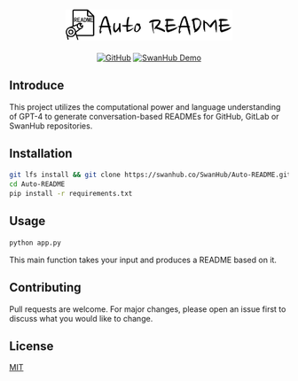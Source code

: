 <div align="center">
<h2><img src="./resources/logo.png" width=300></h2>
  
[![GitHub](https://img.shields.io/static/v1?label=Github&message=GitHub&color=black)](https://github.com/SwanHub-co/Auto-README)
[![SwanHub Demo](https://img.shields.io/static/v1?label=Demo&message=SwanHub%20Demo&color=blue)](https://swanhub.co/SwanHub/Auto-README/demo)
</div>  



## Introduce

This project utilizes the computational power and language understanding of GPT-4 to generate conversation-based READMEs for GitHub, GitLab or SwanHub repositories.

## Installation

```bash
git lfs install && git clone https://swanhub.co/SwanHub/Auto-README.git
cd Auto-README
pip install -r requirements.txt
```

## Usage

```python
python app.py
```

This main function takes your input and produces a README based on it.

## Contributing

Pull requests are welcome. For major changes, please open an issue first to discuss what you would like to change.

## License

[MIT](https://choosealicense.com/licenses/mit/)